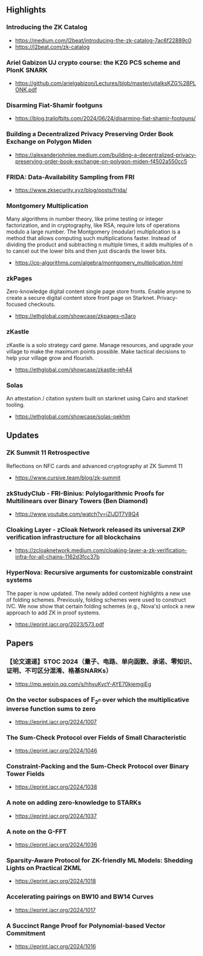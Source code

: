 ## Highlights

### Introducing the ZK Catalog
- <https://medium.com/l2beat/introducing-the-zk-catalog-7ac6f22889c0>
- <https://l2beat.com/zk-catalog>

### Ariel Gabizon UJ crypto course: the KZG PCS scheme and PlonK SNARK
- <https://github.com/arielgabizon/Lectures/blob/master/ujtalksKZG%2BPLONK.pdf>

### Disarming Fiat-Shamir footguns
- <https://blog.trailofbits.com/2024/06/24/disarming-fiat-shamir-footguns/>

### Building a Decentralized Privacy Preserving Order Book Exchange on Polygon Miden
- <https://alexanderjohnlee.medium.com/building-a-decentralized-privacy-preserving-order-book-exchange-on-polygon-miden-f4502a550cc5>

### FRIDA: Data-Availability Sampling from FRI
- <https://www.zksecurity.xyz/blog/posts/frida/>

### Montgomery Multiplication
Many algorithms in number theory, like prime testing or integer factorization, and in cryptography, like RSA, require lots of operations modulo a large number. The Montgomery (modular) multiplication is a method that allows computing such multiplications faster. Instead of dividing the product and subtracting n multiple times, it adds multiples of n to cancel out the lower bits and then just discards the lower bits.
- <https://cp-algorithms.com/algebra/montgomery_multiplication.html>

### zkPages
Zero-knowledge digital content single page store fronts. Enable anyone to create a secure digital content store front page on Starknet. Privacy-focused checkouts.
- <https://ethglobal.com/showcase/zkpages-n3aro>

### zKastle
zKastle is a solo strategy card game. Manage resources, and upgrade your village to make the maximum points possible. Make tactical decisions to help your village grow and flourish.
- <https://ethglobal.com/showcase/zkastle-jeh44>

### Solas
An attestation / citation system built on starknet using Cairo and starknet tooling.
- <https://ethglobal.com/showcase/solas-pekhm>

## Updates
### ZK Summit 11 Retrospective
Reflections on NFC cards and advanced cryptography at ZK Summit 11
- <https://www.cursive.team/blog/zk-summit>

### zkStudyClub - FRI-Binius: Polylogarithmic Proofs for Multilinears over Binary Towers (Ben Diamond)
- <https://www.youtube.com/watch?v=iZlJDT7V8Q4>

### Cloaking Layer - zCloak Network released its universal ZKP verification infrastructure for all blockchains
- <https://zcloaknetwork.medium.com/cloaking-layer-a-zk-verification-infra-for-all-chains-1162d3fcc37b>

### HyperNova: Recursive arguments for customizable constraint systems
The paper is now updated. The newly added content highlights a new use of folding schemes. Previously, folding schemes were used to construct IVC. We now show that certain folding schemes (e.g., Nova's) unlock a new approach to add ZK in proof systems.
- <https://eprint.iacr.org/2023/573.pdf>

## Papers
### 【论文速递】STOC 2024（量子、电路、单向函数、承诺、零知识、证明、不可区分混淆、格基SNARKs）
- <https://mp.weixin.qq.com/s/hhyuKvcY-AYE70kjemgjEg>
### On the vector subspaces of $\mathbb{F}_{2^n}$ over which the multiplicative inverse function sums to zero
- <https://eprint.iacr.org/2024/1007>
### The Sum-Check Protocol over Fields of Small Characteristic
- <https://eprint.iacr.org/2024/1046>
### Constraint-Packing and the Sum-Check Protocol over Binary Tower Fields
- <https://eprint.iacr.org/2024/1038>
### A note on adding zero-knowledge to STARKs
- <https://eprint.iacr.org/2024/1037>
### A note on the G-FFT
- <https://eprint.iacr.org/2024/1036>
### Sparsity-Aware Protocol for ZK-friendly ML Models: Shedding Lights on Practical ZKML
- <https://eprint.iacr.org/2024/1018>
### Accelerating pairings on BW10 and BW14 Curves
- <https://eprint.iacr.org/2024/1017>
### A Succinct Range Proof for Polynomial-based Vector Commitment
- <https://eprint.iacr.org/2024/1016>

